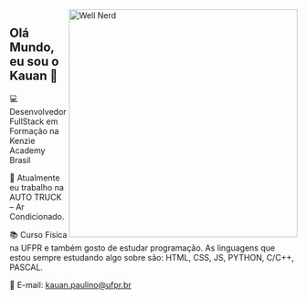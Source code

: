 <img src="https://i.redd.it/3abptfky3bi41.png" width="400px" min-width="300px" max-width="400px" align="right" alt="Well Nerd">

## Olá Mundo, eu sou o Kauan 👋

💻 Desenvolvedor FullStack em Formação na Kenzie Academy Brasil

💼 Atualmente eu trabalho na AUTO TRUCK – Ar Condicionado.

📚 Curso Física na UFPR e também gosto de estudar programação. As linguagens que estou sempre estudando algo sobre são: HTML, CSS, JS, PYTHON, C/C++, PASCAL.

📧 E-mail: <a href="kauan.paulino@ufpr.br">kauan.paulino@ufpr.br</a>

<!--
**KRP18/krp18** is a ✨ _special_ ✨ repository because its `README.md` (this file) appears on your GitHub profile.

Here are some ideas to get you started:

- 🔭 I’m currently working on ...
- 🌱 I’m currently learning ...
- 👯 I’m looking to collaborate on ...
- 🤔 I’m looking for help with ...
- 💬 Ask me about ...
- 📫 How to reach me: ...
- 😄 Pronouns: ...
- ⚡ Fun fact: ...
-->
